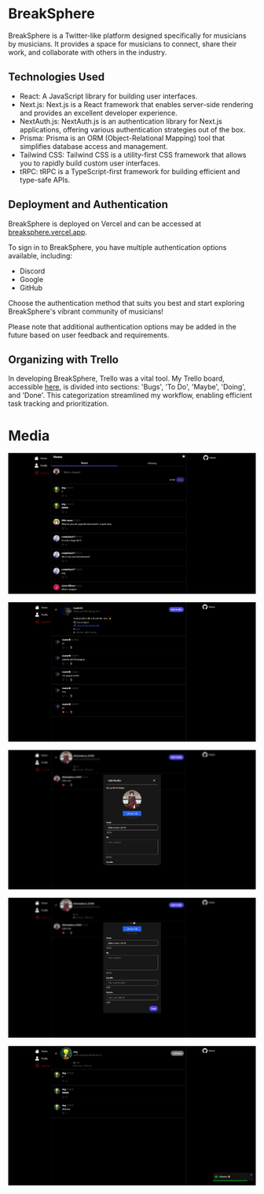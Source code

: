 # BreakSphere

BreakSphere is a Twitter-like platform designed specifically for musicians by musicians. It provides a space for musicians to connect, share their work, and collaborate with others in the industry.

## Technologies Used

- React: A JavaScript library for building user interfaces.
- Next.js: Next.js is a React framework that enables server-side rendering and provides an excellent developer experience.
- NextAuth.js: NextAuth.js is an authentication library for Next.js applications, offering various authentication strategies out of the box.
- Prisma: Prisma is an ORM (Object-Relational Mapping) tool that simplifies database access and management.
- Tailwind CSS: Tailwind CSS is a utility-first CSS framework that allows you to rapidly build custom user interfaces.
- tRPC: tRPC is a TypeScript-first framework for building efficient and type-safe APIs.

## Deployment and Authentication

BreakSphere is deployed on Vercel and can be accessed at [breaksphere.vercel.app](https://breaksphere.vercel.app/). 

To sign in to BreakSphere, you have multiple authentication options available, including:

- Discord
- Google
- GitHub

Choose the authentication method that suits you best and start exploring BreakSphere's vibrant community of musicians!

Please note that additional authentication options may be added in the future based on user feedback and requirements.

## Organizing with Trello

In developing BreakSphere, Trello was a vital tool. My Trello board, accessible [here](https://trello.com/b/Mt7Uddx4/breaksphere), is divided into sections: 'Bugs', 'To Do', 'Maybe', 'Doing', and 'Done'. This categorization streamlined my workflow, enabling efficient task tracking and prioritization.

# Media

![Main Page](public/images/main_page.png)

![Logged in users profile](public/images/my_profile.png)

![Edit profile 1](public/images/edit_profile_1.png)

![Edit profile 2](public/images/edit_profile_2.png)

![Another users profile](public/images/another_profile.png)
